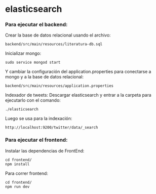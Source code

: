# elasticsearch

### Para ejecutar el backend:

Crear la base de datos relacional usando el archivo:
```
backend/src/main/resources/literatura-db.sql
```

Inicializar mongo:
```
sudo service mongod start
```

Y cambiar la configuración del application.properties para conectarse a mongo y a la base de datos relacional:
```
backend/src/main/resources/application.properties
```

Indexador de tweets: Descargar elasticsearch y entrar a la carpeta para ejecutarlo con el comando:
```
./elasticsearch
```
Luego se usa para la indexación:
```
http://localhost:9200/twitter/data/_search
```

### Para ejecutar el frontend:

Instalar las dependencias de FrontEnd:
```
cd frontend/
npm install
```

Para correr frontend:

```
cd frontend/
npm run dev
```

